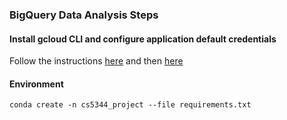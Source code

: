 ### BigQuery Data Analysis Steps
#### Install gcloud CLI and configure application default credentials
Follow the instructions [here](https://cloud.google.com/sdk/docs/downloads-interactive) and then [here](https://cloud.google.com/docs/authentication/provide-credentials-adc#how-to)

#### Environment
```
conda create -n cs5344_project --file requirements.txt
```